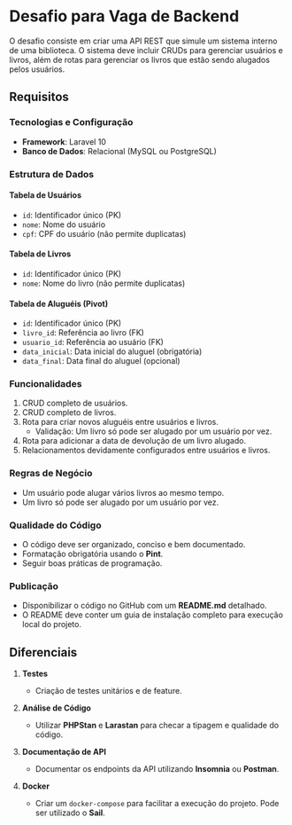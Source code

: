 # Desafio para Vaga de Backend

O desafio consiste em criar uma API REST que simule um sistema interno de uma biblioteca. O sistema deve incluir CRUDs para gerenciar usuários e livros, além de rotas para gerenciar os livros que estão sendo alugados pelos usuários.

## Requisitos

### Tecnologias e Configuração
- **Framework**: Laravel 10
- **Banco de Dados**: Relacional (MySQL ou PostgreSQL)

### Estrutura de Dados

#### Tabela de Usuários
- `id`: Identificador único (PK)
- `nome`: Nome do usuário
- `cpf`: CPF do usuário (não permite duplicatas)

#### Tabela de Livros
- `id`: Identificador único (PK)
- `nome`: Nome do livro (não permite duplicatas)

#### Tabela de Aluguéis (Pivot)
- `id`: Identificador único (PK)
- `livro_id`: Referência ao livro (FK)
- `usuario_id`: Referência ao usuário (FK)
- `data_inicial`: Data inicial do aluguel (obrigatória)
- `data_final`: Data final do aluguel (opcional)

### Funcionalidades

1. CRUD completo de usuários.
2. CRUD completo de livros.
3. Rota para criar novos aluguéis entre usuários e livros.
   - Validação: Um livro só pode ser alugado por um usuário por vez.
4. Rota para adicionar a data de devolução de um livro alugado.
5. Relacionamentos devidamente configurados entre usuários e livros.

### Regras de Negócio
- Um usuário pode alugar vários livros ao mesmo tempo.
- Um livro só pode ser alugado por um usuário por vez.

### Qualidade do Código
- O código deve ser organizado, conciso e bem documentado.
- Formatação obrigatória usando o **Pint**.
- Seguir boas práticas de programação.

### Publicação
- Disponibilizar o código no GitHub com um **README.md** detalhado.
- O README deve conter um guia de instalação completo para execução local do projeto.

## Diferenciais

1. **Testes**
   - Criação de testes unitários e de feature.

2. **Análise de Código**
   - Utilizar **PHPStan** e **Larastan** para checar a tipagem e qualidade do código.

3. **Documentação de API**
   - Documentar os endpoints da API utilizando **Insomnia** ou **Postman**.

4. **Docker**
   - Criar um `docker-compose` para facilitar a execução do projeto. Pode ser utilizado o **Sail**.
